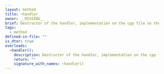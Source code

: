 ```yaml
---
layout: method
title: ~handler
owner: __MISSING__
brief: Destructor of the handler, implementation on the cpp file so the default_deleter can see the implementation of the internal transaction object.
tags:
  - method
defined-in-file: ""
is_dtor: true
overloads:
  ~handler():
    description: Destructor of the handler, implementation on the cpp file so the default_deleter can see the implementation of the internal transaction object.
    return: ""
    signature_with_names: ~handler()
---
```

